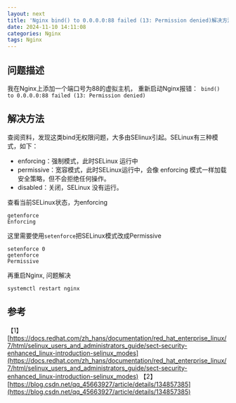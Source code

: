 ```yaml
---
layout: next
title: 'Nginx bind() to 0.0.0.0:88 failed (13: Permission denied)解决方法'
date: 2024-11-10 14:11:08
categories: Nginx
tags: Nginx
---
```


## 问题描述
我在Nginx上添加一个端口号为88的虚拟主机， 重新启动Nginx报错：` bind() to 0.0.0.0:88 failed (13: Permission denied)`

## 解决方法
查阅资料，发现这类bind无权限问题，大多由SElinux引起。SELinux有三种模式，如下：
* enforcing：强制模式，此时SELinux 运行中
* permissive：宽容模式，此时SELinux运行中，会像 enforcing 模式一样加载安全策略，但不会拒绝任何操作。
* disabled：关闭，SELinux 没有运行。

<!-- more -->

查看当前SELinux状态，为enforcing
```
getenforce
Enforcing
```
这里需要使用`setenforce`把SELinux模式改成Permissive
```
setenforce 0
getenforce
Permissive
```
再重启Nginx, 问题解决
```
systemctl restart nginx
```
## 参考
【1】[https://docs.redhat.com/zh_hans/documentation/red_hat_enterprise_linux/7/html/selinux_users_and_administrators_guide/sect-security-enhanced_linux-introduction-selinux_modes](https://docs.redhat.com/zh_hans/documentation/red_hat_enterprise_linux/7/html/selinux_users_and_administrators_guide/sect-security-enhanced_linux-introduction-selinux_modes)
【2】[https://blog.csdn.net/qq_45663927/article/details/134857385](https://blog.csdn.net/qq_45663927/article/details/134857385)
